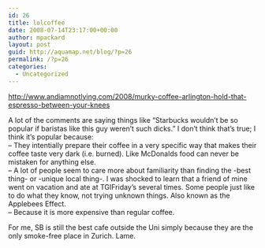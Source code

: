 ```yaml
---
id: 26
title: lolcoffee
date: 2008-07-14T23:17:00+00:00
author: mpackard
layout: post
guid: http://aquamap.net/blog/?p=26
permalink: /?p=26
categories:
  - Uncategorized
---
```

http://www.andiamnotlying.com/2008/murky-coffee-arlington-hold-that-espresso-between-your-knees

A lot of the comments are saying things like &#8220;Starbucks wouldn&#8217;t be so popular if baristas like this guy weren&#8217;t such dicks.&#8221; I don&#8217;t think that&#8217;s true; I think it&#8217;s popular because:  
&#8211; They intentially prepare their coffee in a very specific way that makes their coffee taste very dark (i.e. burned). Like McDonalds food can never be mistaken for anything else.  
&#8211; A lot of people seem to care more about familiarity than finding the -best thing- or -unique local thing-. I was shocked to learn that a friend of mine went on vacation and ate at TGIFriday&#8217;s several times. Some people just like to do what they know, not trying unknown things. Also known as the Applebees Effect.  
&#8211; Because it is more expensive than regular coffee.

For me, SB is still the best cafe outside the Uni simply because they are the only smoke-free place in Zurich. Lame.